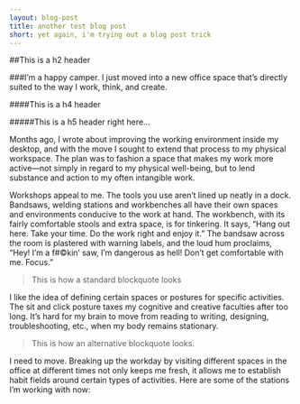 ```yaml
---
layout: blog-post
title: another test blog post
short: yet again, i'm trying out a blog post trick
---
```


##This is a h2 header

###I’m a happy camper. I just moved into a new office space that’s directly suited to the way I work, think, and create.

####This is a h4 header

#####This is a h5 header right here…

Months ago, I wrote about improving the working environment inside my desktop, and with the move I sought to extend that process to my physical workspace. The plan was to fashion a space that makes my work more active—not simply in regard to my physical well-being, but to lend substance and action to my often intangible work.

Workshops appeal to me. The tools you use aren’t lined up neatly in a dock. Bandsaws, welding stations and workbenches all have their own spaces and  environments conducive to the work at hand. The workbench, with its fairly comfortable stools and extra space, is for tinkering. It says, “Hang out here. Take your time. Do the work right and enjoy it.” The bandsaw across the room is plastered with warning labels, and the loud hum proclaims, “Hey! I’m a f#©kin’ saw, I’m dangerous as hell! Don’t get comfortable with me. Focus.”

>This is how a standard blockquote looks

I like the idea of defining certain spaces or postures for specific activities. The sit and click posture taxes my cognitive and creative faculties after too long. It’s hard for my brain to move from reading to writing, designing, troubleshooting, etc., when my body remains stationary. 

<blockquote class="alt">
	<p>This is how an alternative blockquote looks.</p>
</blockquote>

I need to move. Breaking up the workday by visiting different spaces in the office at different times not only keeps me fresh, it allows me to establish habit fields around certain types of activities. Here are some of the stations I’m working with now: